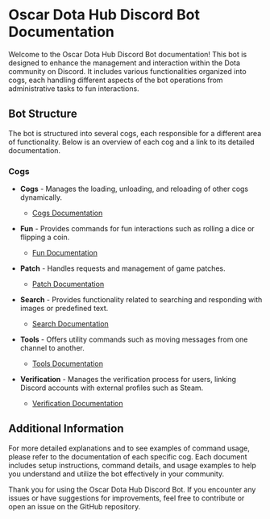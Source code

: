 # Oscar Dota Hub Discord Bot Documentation

Welcome to the Oscar Dota Hub Discord Bot documentation! This bot is designed to enhance the management and interaction within the Dota community on
Discord. It includes various functionalities organized into cogs, each handling different aspects of the bot operations from administrative tasks to
fun interactions.

## Bot Structure

The bot is structured into several cogs, each responsible for a different area of functionality. Below is an overview of each cog and a link to its
detailed documentation.

### Cogs

- **Cogs** - Manages the loading, unloading, and reloading of other cogs dynamically.
    - [Cogs Documentation](https://github.com/overklassniy/Oscar_Dota_Hub_Discord_Bot/blob/master/docs/en/Cogs.md)

- **Fun** - Provides commands for fun interactions such as rolling a dice or flipping a coin.
    - [Fun Documentation](https://github.com/overklassniy/Oscar_Dota_Hub_Discord_Bot/blob/master/docs/en/Fun.md)

- **Patch** - Handles requests and management of game patches.
    - [Patch Documentation](https://github.com/overklassniy/Oscar_Dota_Hub_Discord_Bot/blob/master/docs/en/Patch.md)

- **Search** - Provides functionality related to searching and responding with images or predefined text.
    - [Search Documentation](https://github.com/overklassniy/Oscar_Dota_Hub_Discord_Bot/blob/master/docs/en/Search.md)

- **Tools** - Offers utility commands such as moving messages from one channel to another.
    - [Tools Documentation](https://github.com/overklassniy/Oscar_Dota_Hub_Discord_Bot/blob/master/docs/en/Tools.md)

- **Verification** - Manages the verification process for users, linking Discord accounts with external profiles such as Steam.
    - [Verification Documentation](https://github.com/overklassniy/Oscar_Dota_Hub_Discord_Bot/blob/master/docs/en/Verification.md)

## Additional Information

For more detailed explanations and to see examples of command usage, please refer to the documentation of each specific cog. Each document includes
setup instructions, command details, and usage examples to help you understand and utilize the bot effectively in your community.

Thank you for using the Oscar Dota Hub Discord Bot. If you encounter any issues or have suggestions for improvements, feel free to contribute or open
an issue on the GitHub repository.
